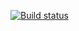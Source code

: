 [![Build status](https://ci.appveyor.com/api/projects/status/0rew0w82fteoa3l8?svg=true)](https://ci.appveyor.com/project/sxmple/letsgohamilton)
